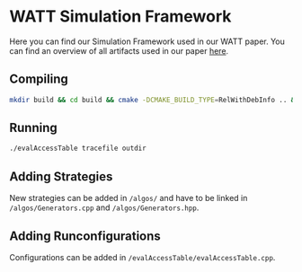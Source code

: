 # WATT Simulation Framework

Here you can find our Simulation Framework used in our WATT paper.
You can find an overview of all artifacts used in our paper [here](https://github.com/leanstore/leanstore/blob/WATT/README.md).

## Compiling

``` bash
mkdir build && cd build && cmake -DCMAKE_BUILD_TYPE=RelWithDebInfo .. && make -j
```

## Running

``` bash
./evalAccessTable tracefile outdir
```

## Adding Strategies

New strategies can be added in `/algos/` and have to be linked in `/algos/Generators.cpp` and `/algos/Generators.hpp`.

## Adding Runconfigurations

Configurations can be added in `/evalAccessTable/evalAccessTable.cpp`.
